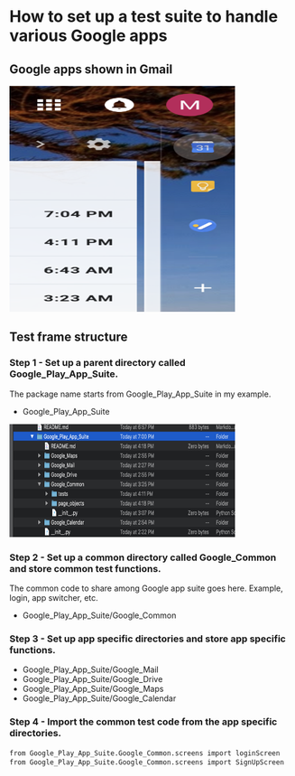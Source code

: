 
# How to set up a test suite to handle various Google apps

## Google apps shown in Gmail 

<img src="google_apps.png" width="400" height="400">

## Test frame structure


### Step 1 - Set up a parent directory called Google_Play_App_Suite.  

The package name starts from Google_Play_App_Suite in my example. 

- Google_Play_App_Suite

<img src="directory.png" width="400" height="200">

### Step 2 - Set up a common directory called Google_Common and store common test functions. 
The common code to share among Google app suite goes here.  Example, login, app switcher, etc.  

- Google_Play_App_Suite/Google_Common

### Step 3 - Set up app specific directories and store app specific functions. 

- Google_Play_App_Suite/Google_Mail
- Google_Play_App_Suite/Google_Drive
- Google_Play_App_Suite/Google_Maps
- Google_Play_App_Suite/Google_Calendar

### Step 4 - Import the common test code from the app specific directories.

```
from Google_Play_App_Suite.Google_Common.screens import loginScreen
from Google_Play_App_Suite.Google_Common.screens import SignUpScreen

```
